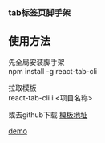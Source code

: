 ### tab标签页脚手架
## 使用方法  

先全局安装脚手架  
npm install -g react-tab-cli  
  
拉取模板  
react-tab-cli i <项目名称>  

或去github下载 [模板地址](https://github.com/cashon1120/react-tab-template)  

[demo](http://120.48.9.247:83/)  
